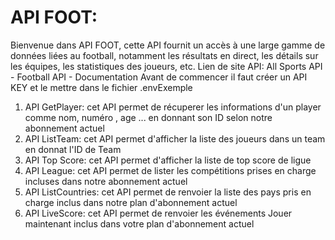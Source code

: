 # API FOOT:
Bienvenue dans API FOOT, cette API fournit  un accès à une large gamme de données liées au football, notamment les résultats en direct, les détails sur les équipes, les statistiques des joueurs, etc. 
Lien de site API: All Sports API - Football API - Documentation
Avant de commencer il faut créer un API KEY et le mettre dans le fichier .envExemple
1. API GetPlayer:
    cet API permet de récuperer les informations d'un player comme nom, numéro , age ... en donnant son ID  selon notre abonnement actuel
2. API ListTeam:
    cet API permet d'afficher la liste des joueurs dans un team en donnat l'ID de Team
3. API Top Score:
cet API permet d'afficher la liste de top score de ligue
4. API League:
cet API permet de lister les compétitions prises en charge incluses dans notre abonnement actuel
5. API ListCountries:
cet API permet de renvoier la liste des pays pris en charge inclus dans notre plan d'abonnement actuel
6. API LiveScore:
cet API permet de renvoier les événements Jouer maintenant inclus dans votre plan d'abonnement actuel
